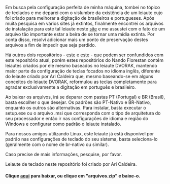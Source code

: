 Em busca pela configuração perfeita de minha máquina, tombei no tópico de teclados e me deparei com o vislumbre da existência de um leiaute cujo foi criado para melhorar a digitação de brasileiros e portugueses. Após muita pesquisa em vários sites já extintos, finalmente encontrei os arquivos de instalação para este tal leiaute neste [site](http://www.xahlee.info/kbd/pt-nativo_keyboard_layout.html) e me assustei com o fato de um arquivo tão importante estar a beira de se tornar uma mídia extinta. Por conta disso, resolvi adicionar mais um ponto de preservação destes arquivos a fim de impedir que seja perdido.

Há outros dois repositórios - [este](https://github.com/nandoflorestan/nandvorak) e [este](https://github.com/nandoflorestan/teclado-br) - que podem ser confundidos com este repositório atual, porém estes repositórios do Nando Florestan contém leiautes criados por ele mesmo baseados no leiaute DVORAK, mantendo maior parte da configuração de teclas focados no idioma inglês, diferente do leiaute criado por Ari Caldeira que, mesmo baseando-se em alguns conceitos do leiaute DVORAK, reformulou as teclas completamente para agradar exclusivamente a digitação em português e brasileiro.

Ao baixar os arquivos, irá se deparar com pastas PT (Portugal) e BR (Brasil), basta escolher o que desejar. Os padrões são PT-Nativo e BR-Nativo, enquanto os outros são alternativas. Para instalar, basta executar o setup.exe ou o arquivo .msi que corresponda com o tipo de arquitetura do seu processador e então ir nas configurações de idioma e região do Windows e configurar como padrão o leiaute instalado.

Para nossos amigos utilizando Linux, este leiaute já está disponível por padrão nas configurações de teclado do seu sistema, basta seleciona-lo (geralmente com o nome de br-nativo ou similar).

Caso precise de mais informações, pesquise, por favor.

Leiaute de teclado neste repositório foi criado por Ari Caldeira.

#### Clique [aqui](https://github.com/rottakore/brasil-nativo/raw/refs/heads/main/arquivos.zip) para baixar, ou clique em "arquivos.zip" e baixe-o.
